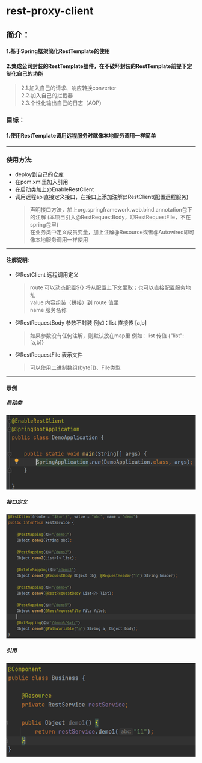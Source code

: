 # rest-proxy-client
## 简介：
#### 1.基于Spring框架简化RestTemplate的使用
#### 2.集成公司封装的RestTemplate组件，在不破坏封装的RestTemplate前提下定制化自己的功能
   > 2.1.加入自己的请求、响应转换converter  
   > 2.2.加入自己的拦截器  
   > 2.3.个性化输出自己的日志（AOP）  
  
### 目标：
#### 1.使用RestTemplate调用远程服务时就像本地服务调用一样简单
  
****** 
### 使用方法:
 * deploy到自己的仓库
 * 在pom.xml里加入引用
 * 在启动类加上@EnableRestClient
 * 调用远程api直接定义接口，在接口上添加注解@RestClient(配置远程服务)
   > 声明接口方法，加上org.springframework.web.bind.annotation包下的注解 (本项目引入@RestRequestBody，@RestRequestFile，不在spring包里)  
   > 在业务类中定义成员变量，加上注解@Resource或者@Autowired即可像本地服务调用一样使用
  
***
#### 注解说明:
* @RestClient 远程调用定义  
  > route 可以动态配置${} 将从配置上下文里取；也可以直接配置服务地址  
  > value 内容组装（拼接）到 route 值里  
  > name 服务名称  
* @RestRequestBody 参数不封装 例如：list 直接传 [a,b] 
  > 如果参数没有任何注解，则默认放在map里 例如：list 传值 {"list":[a,b]}
* @RestRequestFile 表示文件
  > 可以使用二进制数组(byte[])、File类型
  
***
#### 示例
##### 启动类
![启动类](https://github.com/niwzb/rest-proxy-client/blob/master/src/main/resources/image/start.png)  
##### 接口定义
![远程调用接口](https://github.com/niwzb/rest-proxy-client/blob/master/src/main/resources/image/service.png)  
##### 引用
![引用](https://github.com/niwzb/rest-proxy-client/blob/master/src/main/resources/image/refrence.png)
